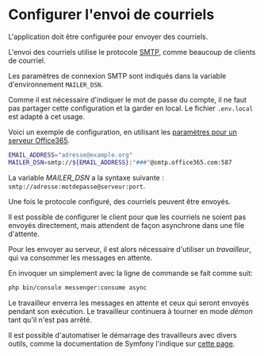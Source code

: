 Configurer l'envoi de courriels
=================================

L'application doit être configurée pour envoyer des courriels.

L'envoi des courriels utilise le protocole [SMTP](https://fr.wikipedia.org/wiki/Simple_Mail_Transfer_Protocol), comme beaucoup de clients de courriel.

Les paramètres de connexion SMTP sont indiqués dans la variable d'environnement
`MAILER_DSN`.

Comme il est nécessaire d'indiquer le mot de passe du compte, il ne faut pas
partager cette configuration et la garder en local. Le fichier `.env.local` est
adapté à cet usage.

Voici un exemple de configuration, en utilisant les [paramètres pour un serveur
Office365](https://support.microsoft.com/fr-fr/office/param%C3%A8tres-pop-imap-et-smtp-8361e398-8af4-4e97-b147-6c6c4ac95353).
```sh
EMAIL_ADDRESS="adresse@example.org"
MAILER_DSN=smtp://${EMAIL_ADDRESS}:"###"@smtp.office365.com:587
```

La variable *MAILER_DSN* a la syntaxe suivante : `smtp://adresse:motdepasse@serveur:port`.

Une fois le protocole configuré, des courriels peuvent être envoyés.

Il est possible de configurer le client pour que les courriels ne soient pas
envoyés directement, mais attendent de façon asynchrone dans une file d'attente.

Pour les envoyer au serveur, il est alors nécessaire d'utiliser un
*travailleur*, qui va consommer les messages en attente.

En invoquer un simplement avec la ligne de commande se fait comme suit:
```sh
php bin/console messenger:consume async
```

Le travailleur enverra les messages en attente et ceux qui seront envoyés
pendant son exécution.
Le travailleur continuera à tourner en mode *démon* tant qu'il n'est pas arrêté.

Il est possible d'automatiser le démarrage des travailleurs avec divers outils,
 comme la documentation de Symfony l'indique sur [cette
 page](https://symfony.com/doc/5.4/messenger.html#deploying-to-production).
